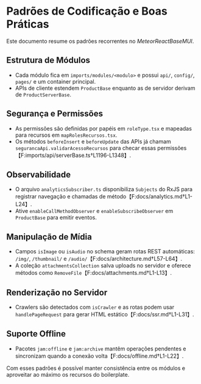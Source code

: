 # Padrões de Codificação e Boas Práticas

Este documento resume os padrões recorrentes no *MeteorReactBaseMUI*.

## Estrutura de Módulos
- Cada módulo fica em `imports/modules/<modulo>` e possui `api/`, `config/`, `pages/` e um container principal.
- APIs de cliente estendem `ProductBase` enquanto as de servidor derivam de `ProductServerBase`.

## Segurança e Permissões
- As permissões são definidas por papéis em `roleType.tsx` e mapeadas para recursos em `mapRolesRecursos.tsx`.
- Os métodos `beforeInsert` e `beforeUpdate` das APIs já chamam `segurancaApi.validarAcessoRecursos` para checar essas permissões【F:imports/api/serverBase.ts†L1196-L1348】.

## Observabilidade
- O arquivo `analyticsSubscriber.ts` disponibiliza `Subjects` do RxJS para registrar navegação e chamadas de método【F:docs/analytics.md†L1-L24】.
- Ative `enableCallMethodObserver` e `enableSubscribeObserver` em `ProductBase` para emitir eventos.

## Manipulação de Mídia
- Campos `isImage` ou `isAudio` no schema geram rotas REST automáticas: `/img/`, `/thumbnail/` e `/audio/`【F:docs/architecture.md†L57-L64】.
- A coleção `attachmentsCollection` salva uploads no servidor e oferece métodos como `RemoveFile`【F:docs/attachments.md†L1-L13】.

## Renderização no Servidor
- Crawlers são detectados com `isCrawler` e as rotas podem usar `handlePageRequest` para gerar HTML estático【F:docs/ssr.md†L1-L31】.

## Suporte Offline
- Pacotes `jam:offline` e `jam:archive` mantêm operações pendentes e sincronizam quando a conexão volta【F:docs/offline.md†L1-L22】.

Com esses padrões é possível manter consistência entre os módulos e aproveitar ao máximo os recursos do boilerplate.
